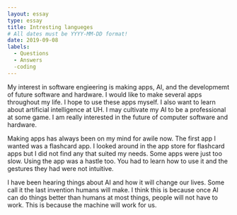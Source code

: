```yaml
---
layout: essay
type: essay
title: Intresting langueges 
# All dates must be YYYY-MM-DD format!
date: 2019-09-08
labels:
  - Questions
  - Answers
  -coding 
---
```


My interest in software engieering is making apps, AI, and the developmemt of future software and hardware. I would like to make several apps throughout my life. I hope to use these apps myself. I also want to learn about artificial intelligence at UH. I may cultivate my AI to be a professional at some game. I am really interested in the future of computer software and hardware. 

Making apps has always been on my mind for awile now. The first app I wanted was a flashcard app. I looked around in the app store for flashcard apps but I did not find any that suited my needs. Some apps were just too slow. Using the app was a hastle too. You had to learn how to use it and the gestures they had were not intuitive. 

I have been hearing things about AI and how it will change our lives. Some call it the last invention humans will make. I think this is because once AI can do things better than humans at most things, people will not have to work. This is because the machine will work for us. 
